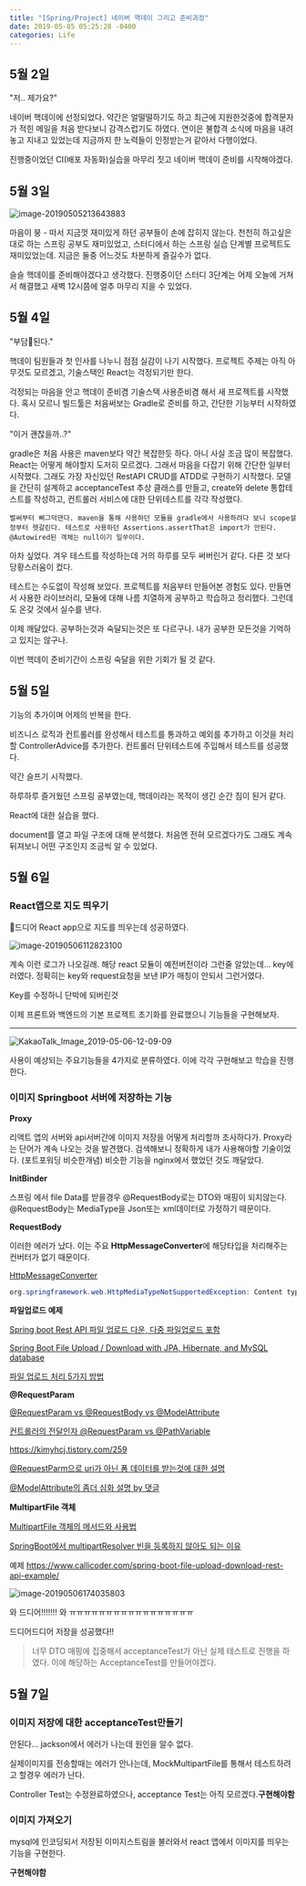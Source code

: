 ```yaml
---
title: "[Spring/Project] 네이버 핵데이 그리고 준비과정"
date: 2019-05-05 05:25:28 -0400
categories: Life
---
```




## 5월 2일 

"저.. 제가요?"

네이버 핵데이에 선정되었다. 약간은 얼떨떨하기도 하고 최근에 지원한것중에 합격문자가 적힌 메일을 처음 받다보니 감격스럽기도 하였다. 연이은 불합격 소식에 마음을 내려놓고 지내고 있었는데 지금까지 한 노력들이 인정받는거 같아서 다행이었다.

진행중이었던 CI(배포 자동화)실습을 마무리 짓고 네이버 핵데이 준비를 시작해야겠다.

 

## 5월 3일

![image-20190505213643883](/Users/dadadamarine/Desktop/study/blog/dadadamarine.github.io/_posts/assets/images/image-20190505213643883.png)

마음이 붕 - 떠서 지금껏 재미있게 하던 공부들이 손에 잡히지 않는다. 천천히 하고싶은대로 하는 스프링 공부도 재미있었고, 스터디에서 하는 스프링 실습 단계별 프로젝트도 재미있었는데. 지금은 둘중 어느것도 차분하게 즐길수가 없다.

슬슬 핵데이를 준비해야겠다고 생각했다. 진행중이던 스터디 3단계는 어제 오늘에 거쳐서 해결했고 새벽 12시쯤에 얼추 마무리 지을 수 있었다.



## 5월 4일

"부담된다."

핵데이 팀원들과 첫 인사를 나누니 점점 실감이 나기 시작했다. 프로젝트 주제는 아직 아무것도 모르겠고, 기술스택인 React는 걱정되기만 한다. 

걱정되는 마음을 안고 핵데이 준비겸 기술스택 사용준비겸 해서 새 프로젝트를 시작했다. 혹시 모르니 빌드툴은 처음써보는 Gradle로 준비를 하고, 간단한 기능부터 시작하였다.



"이거 괜찮을까..?"

gradle은 처음 사용은 maven보다 약간 복잡한듯 하다. 아니 사실 조금 많이 복잡했다. React는 어떻게 해야할지 도저히 모르겠다. 그래서 마음을 다잡기 위해 간단한 일부터 시작했다. 그래도 가장 자신있던 RestAPI CRUD를 ATDD로 구현하기 시작했다. 모델을 간단히 설계하고 acceptanceTest 추상 클래스를 만들고, create와 delete 통합테스트를 작성하고, 컨트롤러 서비스에 대한 단위테스트를 각각 작성했다. 

```
벌써부터 삐그덕댄다. maven을 통해 사용하던 모듈을 gradle에서 사용하려다 보니 scope설정부터 헷갈린다. 테스트로 사용하던 Assertions.assertThat은 import가 안된다. @Autowired된 객체는 null이기 일쑤이다.
```



아차 싶었다. 겨우 테스트를 작성하는데 거의 하루를 모두 써버린거 같다. 다른 것 보다 당황스러움이 컸다. 

테스트는 수도없이 작성해 보았다. 프로젝트를 처음부터 만들어본 경험도 있다. 만들면서 사용한 라이브러리, 모듈에 대해 나름 치열하게 공부하고 학습하고 정리했다. 그런데도 온갖 것에서 실수를 낸다. 

이제 깨달았다. 공부하는것과 숙달되는것은 또 다르구나. 내가 공부한 모든것을 기억하고 있지는 않구나.



이번 핵데이 준비기간이 스프링 숙달을 위한 기회가 될 것 같다.



## 5월 5일

기능의 추가이며 어제의 반복을 한다.

비즈니스 로직과 컨트롤러를 완성해서 테스트를 통과하고 예외를 추가하고 이것을 처리할 ControllerAdvice를 추가한다. 컨트롤러 단위테스트에 주입해서 테스트를 성공했다. 

약간 슬프기 시작했다.

하루하루 즐거웠던 스프링 공부였는데, 핵데이라는 목적이 생긴 순간 짐이 된거 같다.



React에 대한 실습을 했다.

document를 열고 파일 구조에 대해 분석했다. 처음엔 전혀 모르겠다가도 그래도 계속 뒤져보니 어떤 구조인지 조금씩 알 수 있었다.



## 5월 6일



### React앱으로 지도 띄우기

드디어 React app으로 지도를 띄우는데 성공하였다.

![image-20190506112823100](/Users/dadadamarine/Desktop/study/blog/dadadamarine.github.io/_posts/assets/images/image-20190506112823100.png)

계속 이런 로그가 나오길래. 해당 react 모듈이 예전버전이라 그런줄 알았는데… key에러였다. 정확히는 key와 request요청을 보낸 IP가 매칭이 안되서 그런거였다.

Key를 수정하니 단박에 되버린것



이제 프론트와 백엔드의 기본 프로젝트 초기화를 완료했으니 기능들을 구현해보자.

---



![KakaoTalk_Image_2019-05-06-12-09-09](/Users/dadadamarine/Desktop/study/blog/dadadamarine.github.io/_posts/assets/images/KakaoTalk_Image_2019-05-06-12-09-09.jpeg)

사용이 예상되는 주요기능들을 4가지로 분류하였다. 이에 각각 구현해보고 학습을 진행한다.



### 이미지 Springboot 서버에 저장하는 기능



**Proxy**

리액트 앱의 서버와 api서버간에 이미지 저장을 어떻게 처리할까 조사하다가. Proxy라는 단어가 계속 나오는 것을 발견했다. 검색해보니 정확하게 내가 사용해야할 기술이었다. (포트포워딩 비슷한개념) 비슷한 기능을 nginx에서 했었던 것도 깨달았다.



**InitBinder**

스프링 에서 file Data를 받을경우 @RequestBody로는 DTO와 매핑이 되지않는다. @RequestBody는 MediaType을 Json또는 xml데이터로 가정하기 때문이다.


**RequestBody**

이러한 에러가 났다. 이는 주요 **HttpMessageConverter**에 해당타입을 처리해주는 컨버터가 없기 때문이다.

[HttpMessageConverter](<https://jongmin92.github.io/2018/03/02/Spring/spring-requestbody-responsebody/>)

```java
org.springframework.web.HttpMediaTypeNotSupportedException: Content type 'multipart/form-data;boundary=----WebKitFormBoundarywY7ByvgonAjDoaCT;charset=UTF-8' not supported
```



**파일업로드 예제**

[Spring boot Rest API  파일 업로드 다운, 다중 파일업로드 포함](<https://pangsblog.tistory.com/72>)

[Spring Boot File Upload / Download with JPA, Hibernate, and MySQL database](<https://www.callicoder.com/spring-boot-file-upload-download-jpa-hibernate-mysql-database-example/>)

[파일 업로드 처리 5가지 방법]([https://devbox.tistory.com/entry/Spring-파일업로드-처리](https://devbox.tistory.com/entry/Spring-%ED%8C%8C%EC%9D%BC%EC%97%85%EB%A1%9C%EB%93%9C-%EC%B2%98%EB%A6%AC))



**@RequestParam**

[@RequestParam vs @RequestBody vs @ModelAttribute](<https://kimyhcj.tistory.com/259>)

[컨트롤러의 전달인자 @RequestParam vs @PathVariable](<https://elfinlas.github.io/2018/02/18/spring-parameter/>) 

<https://kimyhcj.tistory.com/259>

[@RequestParm으로 uri가 아닌 폼 데이터를 받는것에 대한 설명](<https://stackoverflow.com/questions/38156646/using-requestparam-for-multipartfile-is-a-right-way>)

[@ModelAttribute의 좀더 심화 설명 by 댓글](<https://sticky32.tistory.com/m/entry/SpringMVC-ModelAttribute-RequestBody-%EC%97%90-%EB%8C%80%ED%95%B4%EC%84%9C>)



**MultipartFile 객체**

[MultipartFile 객체의 메서드와 사용법](<https://winmargo.tistory.com/102>)

[SpringBoot에서 multipartResolver 빈을 등록하지 않아도 되는 이유](<https://stackoverflow.com/questions/31178160/spring-boot-doesnt-use-commonsmultipartresolver>)

예제 <https://www.callicoder.com/spring-boot-file-upload-download-rest-api-example/>



![image-20190506174035803](/Users/dadadamarine/Desktop/study/blog/dadadamarine.github.io/_posts/assets/images/image-20190506174035803.png)

와 드디어!!!!!!! 와 ㅠㅠㅠㅠㅠㅠㅠㅠㅠㅠㅠㅠㅠㅠㅠㅠㅠ

드디어드디어 저장을 성공했다!!

> 너무 DTO 매핑에 집중해서 acceptanceTest가 아닌 실제 테스트로 진행을 하였다. 이에 해당하는 AcceptanceTest를 만들어야겠다.



## 5월 7일

### 이미지 저장에 대한 acceptanceTest만들기

안된다… jackson에서 에러가 나는데 원인을 알수 없다.

실제이미지를 전송할때는 에러가 안나는데, MockMultipartFile를 통해서 테스트하려고 할경우 에러가 난다.

Controller Test는 수정완료하였으나, acceptance Test는 아직 모르겠다.**구현해야함**



### 이미지 가져오기

mysql에 인코딩되서 저장된 이미지스트림을 불러와서 react 앱에서 이미지를 띄우는 기능을 구현한다.



**구현해야함**







